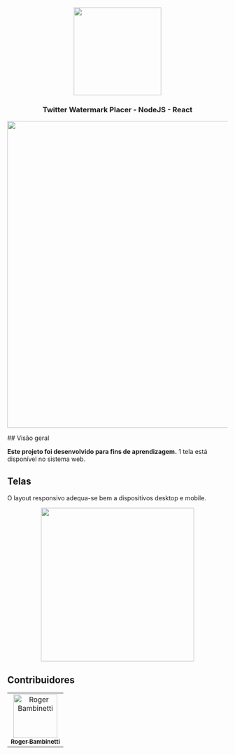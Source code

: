 
<h1 align="center">
<img
		width="200"
		src="">
</h1>

<h3 align="center">
	Twitter Watermark Placer - NodeJS - React
</h3>

<p align="center">
<img
		width="700"
		src="">	
</p>
## Visão geral

**Este projeto foi desenvolvido para fins de aprendizagem.** 1 tela está disponível no sistema web.


## Telas

O layout responsivo adequa-se bem a dispositivos desktop e mobile.

<p align="center">
<img
		width="350"
		src="">
</p>

## Contribuidores

<table>
  <tr>
<td align="center"><a href="https://github.com/RogerBambinetti"><img src="https://avatars0.githubusercontent.com/u/50684839?s=460&v=4" width="100px;" alt="Roger Bambinetti"/><br /><sub><b>Roger Bambinetti</b></sub></a></td>
  </tr>
</table> 

